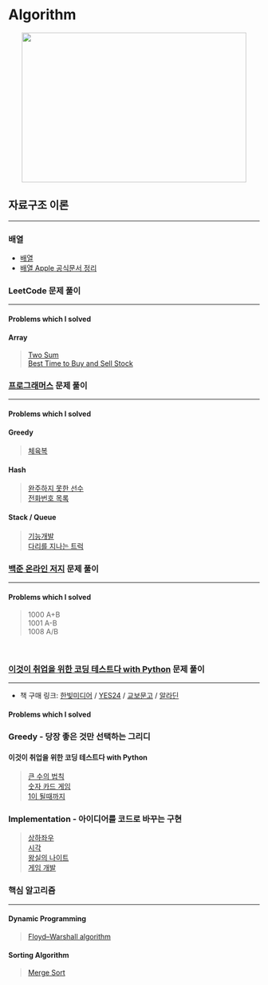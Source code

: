 # Algorithm

<p align="center">
    <img src="./1.gif" width="450" height="300" />
</p>

## 자료구조 이론

---

### 배열

- [배열](https://github.com/noah0316/Algorithm/blob/master/%EC%9E%90%EB%A3%8C%EA%B5%AC%EC%A1%B0/Array/Array.md)
- [배열 Apple 공식문서 정리](https://github.com/noah0316/Algorithm/blob/master/%EC%9E%90%EB%A3%8C%EA%B5%AC%EC%A1%B0/Array/Swift-Array-%EA%B3%B5%EC%8B%9D%EB%AC%B8%EC%84%9C.md)

### LeetCode 문제 풀이

---

#### Problems which I solved

#### Array

> [Two Sum](https://github.com/noah0316/Algorithm/blob/master/LeetCode/Array/twoSum.swift)  
> [Best Time to Buy and Sell Stock](https://github.com/noah0316/Algorithm/blob/master/LeetCode/Array/bestTimeToBuyAndSellStock.swift)

### [프로그래머스](https://programmers.co.kr/) 문제 풀이

---

#### Problems which I solved

#### Greedy

> [체육복](https://github.com/noah0316/Algorithm/blob/master/Programmers/Greedy/체육복.swift)

#### Hash

> [완주하지 못한 선수](https://github.com/noah0316/Algorithm/blob/master/Programmers/Hash/완주하지_못한_선수.swift)  
> [전화번호 목록](https://github.com/noah0316/Algorithm/blob/master/Programmers/Hash/전화번호_목록.swift)

#### Stack / Queue

> [기능개발](https://github.com/noah0316/Algorithm/blob/master/Programmers/Stack-Queue/기능개발.swift)  
> [다리를 지나는 트럭](https://github.com/noah0316/Algorithm/blob/master/Programmers/Stack-Queue/다리를_지나는_트럭.swift)

### [백준 온라인 저지](https://www.acmicpc.net/) 문제 풀이

---

#### Problems which I solved

> 1000 A+B  
> 1001 A-B  
> 1008 A/B

<br>

### [이것이 취업을 위한 코딩 테스트다 with Python](https://github.com/ndb796/python-for-coding-test) 문제 풀이

---

- 책 구매 링크: [한빛미디어](http://hanbit.co.kr/store/books/look.php?p_code=B8945183661) / [YES24](http://www.yes24.com/Product/Goods/91433923) / [교보문고](http://www.kyobobook.co.kr/product/detailViewKor.laf?barcode=9791162243077) / [알라딘](https://www.aladin.co.kr/shop/wproduct.aspx?ISBN=K342631735)

#### Problems which I solved

### Greedy - 당장 좋은 것만 선택하는 그리디

#### 이것이 취업을 위한 코딩 테스트다 with Python

> [큰 수의 법칙](https://github.com/noah0316/Algorithm/blob/master/Dongbin_Na-python_for_coding_test/Greedy/2.py)  
> [숫자 카드 게임](https://github.com/noah0316/Algorithm/blob/master/Dongbin_Na-python_for_coding_test/Greedy/3.py)  
> [1이 될때까지](https://github.com/noah0316/Algorithm/blob/master/Dongbin_Na-python_for_coding_test/Greedy/4.py)

### Implementation - 아이디어를 코드로 바꾸는 구현

> [상하좌우](https://github.com/noah0316/Algorithm/blob/master/Dongbin_Na-python_for_coding_test/Implementation/1.py)  
> [시각](https://github.com/noah0316/Algorithm/blob/master/Dongbin_Na-python_for_coding_test/Implementation/2.py)  
> [왕실의 나이트](https://github.com/noah0316/Algorithm/blob/master/Dongbin_Na-python_for_coding_test/Implementation/3.py)  
> [게임 개발](https://github.com/noah0316/Algorithm/blob/master/Dongbin_Na-python_for_coding_test/Implementation/4.py)

### 핵심 알고리즘

---

#### Dynamic Programming

> [Floyd–Warshall algorithm](https://github.com/noah0316/Algorithm/blob/master/Algorithm/DynamicProgramming/floyd.swift)

#### Sorting Algorithm

> [Merge Sort](https://github.com/noah0316/Algorithm/blob/master/Algorithm/Sorting/mergeSort.swift)
